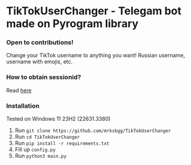 # TikTokUserChanger - Telegam bot made on Pyrogram library
### Open to contributions!
Change your TikTok username to anything you want! Russian username, username with emojis, etc.

### How to obtain sessionid?
Read [here](https://github.com/mrksbgg/TikTokUserChanger/blob/main/obtain.md)

### Installation
Tested on Windows 11 23H2 (22631.3380)
1. Run `git clone https://github.com/mrksbgg/TikTokUserChanger`
2. Run `cd TikTokUserChanger`
3. Run `pip install -r requirements.txt`
4. Fill up `config.py`
5. Run `python3 main.py`
